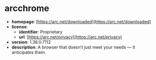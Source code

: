 # arcchrome

- **homepage**: [https://arc.net/downloaded](https://arc.net/downloaded)
- **license**:
  - **identifier**: Proprietary
  - **url**: [https://arc.net/privacy](https://arc.net/privacy)
- **version**: 1.38.0.7112
- **description**: A browser that doesn’t just meet your needs — it anticipates them.

